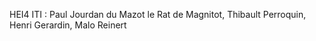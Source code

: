 HEI4 ITI : Paul Jourdan du Mazot le Rat de Magnitot, Thibault Perroquin, Henri Gerardin, Malo Reinert